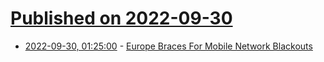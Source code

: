 # [Published on 2022-09-30](index.md)

* [2022-09-30, 01:25:00](https://tech.slashdot.org/story/22/09/29/2213212/europe-braces-for-mobile-network-blackouts?utm_source=rss1.0mainlinkanon&utm_medium=feed) - [Europe Braces For Mobile Network Blackouts](https://tech.slashdot.org/story/22/09/29/2213212/europe-braces-for-mobile-network-blackouts?utm_source=rss1.0mainlinkanon&utm_medium=feed)
